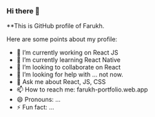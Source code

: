 ### Hi there 👋

**This is GitHub profile of Farukh.

Here are some points about my profile:

- 🔭 I’m currently working on React JS
- 🌱 I’m currently learning React Native
- 👯 I’m looking to collaborate on React
- 🤔 I’m looking for help with ... not now.
- 💬 Ask me about React, JS, CSS
- 📫 How to reach me: farukh-portfolio.web.app
- 😄 Pronouns: ...
- ⚡ Fun fact: ...

